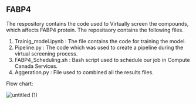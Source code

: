 ## FABP4

The respository contains the code used to Virtually screen the compounds, which affects FABP4 protein. 
The repositaory contains the following files. 

1. Trainig_model.ipynb : The file contains the code for training the model.
2. Pipeline.py : The code which was used to create a pipeline during the virtual screening process.
3. FABP4_Scheduling.sh : Bash script used to schedule our job in Compute Canada Services.
4. Aggeration.py : File used to combined all the results files.

Flow chart:

![untitled (1)](https://github.com/user-attachments/assets/c2a86ce1-0a45-450e-9f1c-e143e0ea3321)
